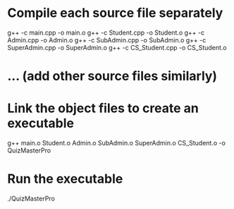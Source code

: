 # Compile each source file separately
g++ -c main.cpp -o main.o
g++ -c Student.cpp -o Student.o
g++ -c Admin.cpp -o Admin.o
g++ -c SubAdmin.cpp -o SubAdmin.o
g++ -c SuperAdmin.cpp -o SuperAdmin.o
g++ -c CS_Student.cpp -o CS_Student.o
# ... (add other source files similarly)

# Link the object files to create an executable
g++ main.o Student.o Admin.o SubAdmin.o SuperAdmin.o CS_Student.o -o QuizMasterPro

# Run the executable
./QuizMasterPro
